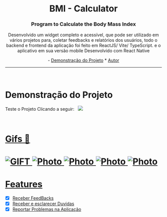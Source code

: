 <div align="center"> 
    <h1>BMI - Calculator  </h1>
  <h3> Program to Calculate the Body Mass Index </h3>
</div>


<p align="center">Desenvolvido um widget completo e acessível, que pode ser utilizado em vários projetos para, coletar feedbacks e relatórios dos usuários, todo o backend e frontend da aplicação foi feito em ReactJS/ Vite/ TypeScript. e o aplicativo em sua versão mobile Desenvolvido com React Native</p>

<p align="center">
-    <a href="#Demonstração do Projeto">Demonstração do Projeto</a> * 
   <a href="#Autor">Autor</a>
</p>

---
<br>

# Demonstração do Projeto
<P>Teste o Projeto Clicando a seguir: &nbsp;&nbsp;<a href="https://imc-calculator-wheat.vercel.app/" target= "_blank" ><img src="https://img.shields.io/badge/Vercel-000000?style=for-the-badge&logo=vercel&logoColor=white"/></p>
<br>

# Gifs 🎥

<h1>
    <img title="GIFT" src="ignitelab-gif.gif" />
    <img title="Photo" src="Captura1.GIF"/>
    <img title="Photo" src="Captura2.GIF"/>
    <img title="Photo" src="Captura3.GIF"/>
    <img title="Photo" src="Captura4.GIF"/>
</h1>

# Features 
- [x] Receber FeedBacks
- [x] Receber e esclarecer Duvidas
- [x] Reportar Problemas na Aplicação

<br>
